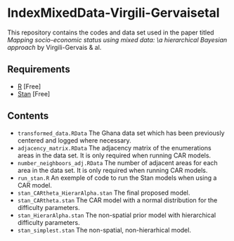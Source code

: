 # IndexMixedData-Virgili-Gervaisetal

This repository contains the codes and data set used in the paper titled *Mapping socio-economic status using mixed data: \\a hierarchical Bayesian approach* by Virgili-Gervais & al.

## Requirements
- [R](https://www.r-project.org) [Free]
- [Stan](https://mc-stan.org/) [Free]

## Contents
- `transformed_data.RData` The Ghana data set which has been previously centered and logged where necessary. 
- `adjacency_matrix.RData` The adjacency matrix of the enumerations areas in the data set. It is only required when running CAR models.
- `number_neighboors_adj.RData` The number of adjacent areas for each area in the data set.  It is only required when running CAR models.
- `run_stan.R` An exemple of code to run the Stan models when using a CAR model.
- `stan_CARtheta_HierarAlpha.stan` The final proposed model.
- `stan_CARtheta.stan` The CAR model with a normal distribution for the difficulty parameters.
- `stan_HierarAlpha.stan` The non-spatial prior model with hierarchical difficulty parameters.
- `stan_simplest.stan` The non-spatial, non-hierarhical model.
